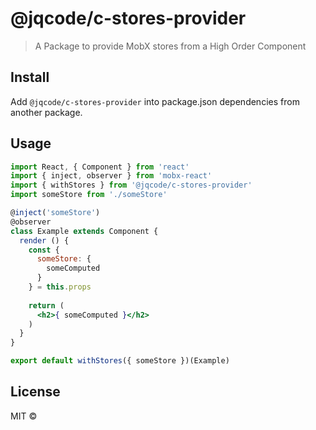 # @jqcode/c-stores-provider

> A Package to provide MobX stores from a High Order Component

## Install
Add `@jqcode/c-stores-provider` into package.json dependencies from another package.

## Usage

```jsx
import React, { Component } from 'react'
import { inject, observer } from 'mobx-react'
import { withStores } from '@jqcode/c-stores-provider'
import someStore from './someStore'

@inject('someStore')
@observer
class Example extends Component {
  render () {
    const {
      someStore: {
        someComputed
      }
    } = this.props
    
    return (
      <h2>{ someComputed }</h2>
    )
  }
}

export default withStores({ someStore })(Example)
```

## License

MIT © [](https://github.com/)
